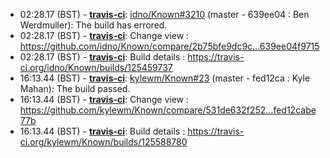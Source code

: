 * <a id="02:28.17">02:28.17 (BST)</a> - __[travis-ci](https://github.com/travis-ci)__: <a href="https://github.com/idno/Known/issues/3210">idno/Known#3210</a> (master - 639ee04 : Ben Werdmuller): The build has errored.
* <a id="02:28.17">02:28.17 (BST)</a> - __[travis-ci](https://github.com/travis-ci)__: Change view : https://github.com/idno/Known/compare/2b75bfe9dc9c...639ee04f9715
* <a id="02:28.17">02:28.17 (BST)</a> - __[travis-ci](https://github.com/travis-ci)__: Build details : https://travis-ci.org/idno/Known/builds/125459737
* <a id="16:13.44">16:13.44 (BST)</a> - __[travis-ci](https://github.com/travis-ci)__: <a href="https://github.com/kylewm/Known/issues/23">kylewm/Known#23</a> (master - fed12ca : Kyle Mahan): The build passed.
* <a id="16:13.44">16:13.44 (BST)</a> - __[travis-ci](https://github.com/travis-ci)__: Change view : https://github.com/kylewm/Known/compare/531de632f252...fed12cabe77b
* <a id="16:13.44">16:13.44 (BST)</a> - __[travis-ci](https://github.com/travis-ci)__: Build details : https://travis-ci.org/kylewm/Known/builds/125588780
